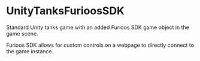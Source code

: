 # UnityTanksFurioosSDK
Standard Unity tanks game with an added Furioos SDK game object in the game scene.



Furioos SDK allows for custom controls on a webpage to directly connect to the game instance.





